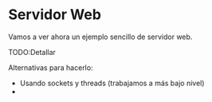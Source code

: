 # Servidor Web

Vamos a ver ahora un ejemplo sencillo de servidor web.

TODO:Detallar

Alternativas para hacerlo:
* Usando sockets y threads (trabajamos a más bajo nivel)
*